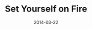 ---
layout: message
category: message
series: "How to Change the World"
title: "Set Yourself on Fire"
date: 2014-03-22
message_id: 856
---